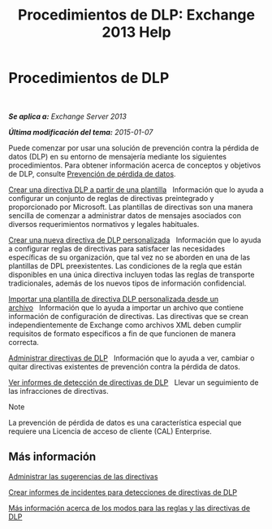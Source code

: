 ﻿---
title: 'Procedimientos de DLP: Exchange 2013 Help'
TOCTitle: Procedimientos de DLP
ms:assetid: e2f575aa-552e-4dcc-8d7b-1ffd697d67df
ms:mtpsurl: https://technet.microsoft.com/es-es/library/JJ657736(v=EXCHG.150)
ms:contentKeyID: 49895978
ms.date: 04/23/2018
mtps_version: v=EXCHG.150
ms.translationtype: HT
---

# Procedimientos de DLP

 

_**Se aplica a:** Exchange Server 2013_

_**Última modificación del tema:** 2015-01-07_

Puede comenzar por usar una solución de prevención contra la pérdida de datos (DLP) en su entorno de mensajería mediante los siguientes procedimientos. Para obtener información acerca de conceptos y objetivos de DLP, consulte [Prevención de pérdida de datos](https://docs.microsoft.com/es-es/exchange/security-and-compliance/data-loss-prevention/data-loss-prevention).

[Crear una directiva DLP a partir de una plantilla](https://docs.microsoft.com/es-es/exchange/security-and-compliance/data-loss-prevention/create-dlp-policy-from-template)   Información que lo ayuda a configurar un conjunto de reglas de directivas preintegrado y proporcionado por Microsoft. Las plantillas de directivas son una manera sencilla de comenzar a administrar datos de mensajes asociados con diversos requerimientos normativos y legales habituales.

[Crear una nueva directiva de DLP personalizada](https://docs.microsoft.com/es-es/exchange/address-books/hierarchical-address-books/hierarchical-address-books)   Información que lo ayuda a configurar reglas de directivas para satisfacer las necesidades específicas de su organización, que tal vez no se aborden en una de las plantillas de DPL preexistentes. Las condiciones de la regla que están disponibles en una única directiva incluyen todas las reglas de transporte tradicionales, además de los nuevos tipos de información confidencial.

[Importar una plantilla de directiva DLP personalizada desde un archivo](import-a-custom-dlp-policy-template-from-a-file-exchange-2013-help.md)   Información que lo ayuda a importar un archivo que contiene información de configuración de directivas. Las directivas que se crean independientemente de Exchange como archivos XML deben cumplir requisitos de formato específicos a fin de que funcionen de manera correcta.

[Administrar directivas de DLP](manage-dlp-policies-exchange-2013-help.md)   Información que lo ayuda a ver, cambiar o quitar directivas existentes de prevención contra la pérdida de datos.

[Ver informes de detección de directivas de DLP](view-dlp-policy-detection-reports-exchange-2013-help.md)   Llevar un seguimiento de las infracciones de directivas.


> [!NOTE]
> La prevención de pérdida de datos es una característica especial que requiere una Licencia de acceso de cliente (CAL) Enterprise.



## Más información

[Administrar las sugerencias de las directivas](https://docs.microsoft.com/es-es/exchange/security-and-compliance/data-loss-prevention/manage-policy-tips)

[Crear informes de incidentes para detecciones de directivas de DLP](create-incident-reports-for-dlp-policy-detections-exchange-2013-help.md)

[Más información acerca de los modos para las reglas y las directivas de DLP](https://technet.microsoft.com/es-es/library/jj156481\(v=exchg.150\))

